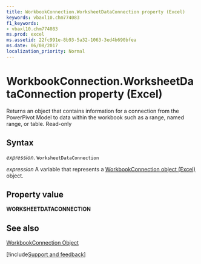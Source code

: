 ```yaml
---
title: WorkbookConnection.WorksheetDataConnection property (Excel)
keywords: vbaxl10.chm774083
f1_keywords:
- vbaxl10.chm774083
ms.prod: excel
ms.assetid: 22fc991e-8b93-5a32-1063-3ed4b690bfea
ms.date: 06/08/2017
localization_priority: Normal
---
```



# WorkbookConnection.WorksheetDataConnection property (Excel)

Returns an object that contains information for a connection from the PowerPivot Model to data within the workbook such as a range, named range, or table. Read-only


## Syntax

_expression_. `WorksheetDataConnection`

_expression_ A variable that represents a [WorkbookConnection object (Excel)](Excel.WorkbookConnection.md) object.


## Property value

 **WORKSHEETDATACONNECTION**


## See also


[WorkbookConnection Object](Excel.WorkbookConnection.md)

[!include[Support and feedback](~/includes/feedback-boilerplate.md)]